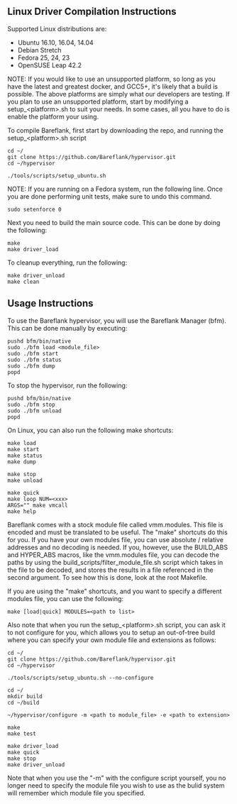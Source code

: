 ## Linux Driver Compilation Instructions

Supported Linux distributions are:
- Ubuntu 16.10, 16.04, 14.04
- Debian Stretch
- Fedora 25, 24, 23
- OpenSUSE Leap 42.2

NOTE: If you would like to use an unsupported platform, so long as you have
the latest and greatest docker, and GCC5+, it's likely that a build is
possible. The above platforms are simply what our developers are testing.
If you plan to use an unsupported platform, start by modifying a
setup_\<platform\>.sh to suit your needs. In some cases, all you have to
do is enable the platform your using.

To compile Bareflank, first start by downloading the repo, and running the
setup_\<platform\>.sh script

```
cd ~/
git clone https://github.com/Bareflank/hypervisor.git
cd ~/hypervisor

./tools/scripts/setup_ubuntu.sh
```

NOTE: If you are running on a Fedora system, run the following line. Once you are done performing unit tests, make sure to undo this command.

```
sudo setenforce 0
```

Next you need to build the main source code.
This can be done by doing the following:

```
make
make driver_load
```

To cleanup everything, run the following:

```
make driver_unload
make clean
```

## Usage Instructions

To use the Bareflank hypervisor, you will use the Bareflank Manager (bfm).
This can be done manually by executing:

```
pushd bfm/bin/native
sudo ./bfm load <module_file>
sudo ./bfm start
sudo ./bfm status
sudo ./bfm dump
popd
```

To stop the hypervisor, run the following:

```
pushd bfm/bin/native
sudo ./bfm stop
sudo ./bfm unload
popd
```

On Linux, you can also run the following make shortcuts:

```
make load
make start
make status
make dump

make stop
make unload

make quick
make loop NUM=<xxx>
ARGS="" make vmcall
make help
```

Bareflank comes with a stock module file called vmm.modules. This file is
encoded and must be translated to be useful. The "make" shortcuts do this
for you. If you have your own modules file, you can use absolute / relative
addresses and no decoding is needed. If you, however, use the BUILD_ABS and
HYPER_ABS macros, like the vmm.modules file, you can decode the paths by
using the build_scripts/filter_module_file.sh script which takes in the file
to be decoded, and stores the results in a file referenced in the second
argument. To see how this is done, look at the root Makefile.

If you are using the "make" shortcuts, and you want to specify a different
modules file, you can use the following:

```
make [load|quick] MODULES=<path to list>
```

Also note that when you run the setup_\<platform\>.sh script, you can ask it
to not configure for you, which allows you to setup an out-of-tree build
where you can specify your own module file and extensions as follows:

```
cd ~/
git clone https://github.com/Bareflank/hypervisor.git
cd ~/hypervisor

./tools/scripts/setup_ubuntu.sh --no-configure

cd ~/
mkdir build
cd ~/build

~/hypervisor/configure -m <path to module_file> -e <path to extension>

make
make test

make driver_load
make quick
make stop
make driver_unload

```

Note that when you use the "-m" with the configure script yourself, you no
longer need to specify the module file you wish to use as the bulid system
will remember which module file you specified.
